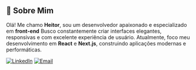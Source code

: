 ## 🚀 Sobre Mim


Olá! Me chamo **Heitor**, sou um desenvolvedor apaixonado e especializado em **front-end** 
Busco constantemente criar interfaces elegantes, responsivas e com excelente experiência de usuário.
Atualmente, foco meu desenvolvimento em **React** e **Next.js**, construindo aplicações modernas e performáticas.

<div align="left">
  
[![LinkedIn](https://img.shields.io/badge/LinkedIn-0077B5?style=for-the-badge&logo=linkedin&logoColor=white)](https://www.linkedin.com/in/heitor-alves1/)
[![Email](https://img.shields.io/badge/Email-D14836?style=for-the-badge&logo=gmail&logoColor=white)](mailto:heitorao32@gmail.com)
  
</div>

